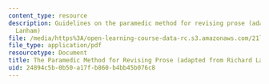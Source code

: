 ```yaml
---
content_type: resource
description: Guidelines on the paramedic method for revising prose (adapted from Richard
  Lanham)
file: /media/https%3A/open-learning-course-data-rc.s3.amazonaws.com/21l-007-world-literatures-travel-writing-fall-2008/24894c5b0b50a17fb860b4bb45b076c8_the_param_method.pdf
file_type: application/pdf
resourcetype: Document
title: The Paramedic Method for Revising Prose (adapted from Richard Lanham)
uid: 24894c5b-0b50-a17f-b860-b4bb45b076c8
---
```

